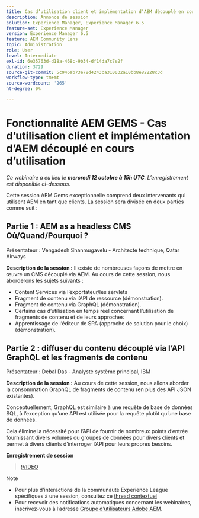 ```yaml
---
title: Cas d’utilisation client et implémentation d’AEM découplé en cours d’utilisation
description: Annonce de session
solution: Experience Manager, Experience Manager 6.5
feature-set: Experience Manager
version: Experience Manager 6.5
feature: AEM Community Lens
topic: Administration
role: User
level: Intermediate
exl-id: 6e35763d-d18a-468c-9b34-df14da7c7e2f
duration: 3729
source-git-commit: 5c946ab73e78d4243ca310032a10bb8e82228c3d
workflow-type: tm+mt
source-wordcount: '265'
ht-degree: 0%

---
```


# Fonctionnalité AEM GEMS - Cas d’utilisation client et implémentation d’AEM découplé en cours d’utilisation

*Ce webinaire a eu lieu le **mercredi 12 octobre à 15h UTC**. L’enregistrement est disponible ci-dessous.*

Cette session AEM Gems exceptionnelle comprend deux intervenants qui utilisent AEM en tant que clients. La session sera divisée en deux parties comme suit :

## Partie 1 : AEM as a headless CMS Où/Quand/Pourquoi ?

Présentateur : Vengadesh Shanmugavelu - Architecte technique, Qatar Airways

**Description de la session :**
Il existe de nombreuses façons de mettre en œuvre un CMS découplé via AEM.
Au cours de cette session, nous aborderons les sujets suivants :

* Content Services via l’exportateur/les servlets
* Fragment de contenu via l’API de ressource (démonstration).
* Fragment de contenu via GraphQL (démonstration).
* Certains cas d’utilisation en temps réel concernant l’utilisation de fragments de contenu et de leurs approches
* Apprentissage de l’éditeur de SPA (approche de solution pour le choix) (démonstration).

## Partie 2 : diffuser du contenu découplé via l’API GraphQL et les fragments de contenu

Présentateur : Debal Das - Analyste système principal, IBM

**Description de la session :**
Au cours de cette session, nous allons aborder la consommation GraphQL de fragments de contenu (en plus des API JSON existantes).

Conceptuellement, GraphQL est similaire à une requête de base de données SQL, à l’exception qu’une API est utilisée pour la requête plutôt qu’une base de données.

Cela élimine la nécessité pour l’API de fournir de nombreux points d’entrée fournissant divers volumes ou groupes de données pour divers clients et permet à divers clients d’interroger l’API pour leurs propres besoins.

**Enregistrement de session**

>[!VIDEO](https://video.tv.adobe.com/v/3410160)

>[!NOTE]
>
>* Pour plus d’interactions de la communauté Experience League spécifiques à une session, consultez ce [thread contextuel](https://adobe.ly/3r6P4nr)
>* Pour recevoir des notifications automatiques concernant les webinaires, inscrivez-vous à l’adresse [Groupe d’utilisateurs Adobe AEM](https://aem-augs.adobe.com/).
